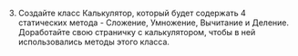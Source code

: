 3. Создайте класс Калькулятор, который будет содержать 4 статических метода - Сложение, Умножение, Вычитание и Деление. Доработайте свою страничку с калькулятором, чтобы в ней использовались методы этого класса.